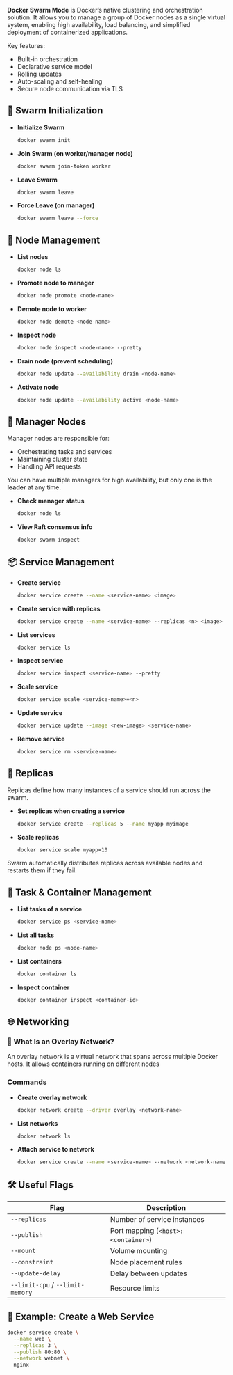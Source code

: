 **Docker Swarm Mode** is Docker’s native clustering and orchestration solution. It allows you to manage a group of Docker nodes as a single virtual system, enabling high availability, load balancing, and simplified deployment of containerized applications.

Key features:
- Built-in orchestration
- Declarative service model
- Rolling updates
- Auto-scaling and self-healing
- Secure node communication via TLS

## 📌 Swarm Initialization

- **Initialize Swarm**
  ```bash
  docker swarm init
  ```

- **Join Swarm (on worker/manager node)**
  ```bash
  docker swarm join-token worker
  ```

- **Leave Swarm**
  ```bash
  docker swarm leave
  ```

- **Force Leave (on manager)**
  ```bash
  docker swarm leave --force
  ```

## 👥 Node Management

- **List nodes**
  ```bash
  docker node ls
  ```

- **Promote node to manager**
  ```bash
  docker node promote <node-name>
  ```

- **Demote node to worker**
  ```bash
  docker node demote <node-name>
  ```

- **Inspect node**
  ```bash
  docker node inspect <node-name> --pretty
  ```

- **Drain node (prevent scheduling)**
  ```bash
  docker node update --availability drain <node-name>
  ```

- **Activate node**
  ```bash
  docker node update --availability active <node-name>
  ```

## 🧠 Manager Nodes

Manager nodes are responsible for:
- Orchestrating tasks and services
- Maintaining cluster state
- Handling API requests

You can have multiple managers for high availability, but only one is the **leader** at any time.

- **Check manager status**
  ```bash
  docker node ls
  ```

- **View Raft consensus info**
  ```bash
  docker swarm inspect
  ```

## 📦 Service Management

- **Create service**
  ```bash
  docker service create --name <service-name> <image>
  ```

- **Create service with replicas**
  ```bash
  docker service create --name <service-name> --replicas <n> <image>
  ```

- **List services**
  ```bash
  docker service ls
  ```

- **Inspect service**
  ```bash
  docker service inspect <service-name> --pretty
  ```

- **Scale service**
  ```bash
  docker service scale <service-name>=<n>
  ```

- **Update service**
  ```bash
  docker service update --image <new-image> <service-name>
  ```

- **Remove service**
  ```bash
  docker service rm <service-name>
  ```

## 🔁 Replicas

Replicas define how many instances of a service should run across the swarm.

- **Set replicas when creating a service**
  ```bash
  docker service create --replicas 5 --name myapp myimage
  ```

- **Scale replicas**
  ```bash
  docker service scale myapp=10
  ```

Swarm automatically distributes replicas across available nodes and restarts them if they fail.

## 🐝 Task & Container Management

- **List tasks of a service**
  ```bash
  docker service ps <service-name>
  ```

- **List all tasks**
  ```bash
  docker node ps <node-name>
  ```

- **List containers**
  ```bash
  docker container ls
  ```

- **Inspect container**
  ```bash
  docker container inspect <container-id>
  ```

## 🌐 Networking

### 🧠 What Is an Overlay Network?
An overlay network is a virtual network that spans across multiple Docker hosts. It allows containers running on different nodes

### Commands

- **Create overlay network**
  ```bash
  docker network create --driver overlay <network-name>
  ```

- **List networks**
  ```bash
  docker network ls
  ```

- **Attach service to network**
  ```bash
  docker service create --name <service-name> --network <network-name> <image>
  ```

## 🛠 Useful Flags

| Flag | Description |
|------|-------------|
| `--replicas` | Number of service instances |
| `--publish` | Port mapping (`<host>:<container>`) |
| `--mount` | Volume mounting |
| `--constraint` | Node placement rules |
| `--update-delay` | Delay between updates |
| `--limit-cpu` / `--limit-memory` | Resource limits |

## 📄 Example: Create a Web Service

```bash
docker service create \
  --name web \
  --replicas 3 \
  --publish 80:80 \
  --network webnet \
  nginx
```